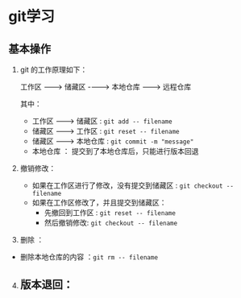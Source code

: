 # git学习

## 基本操作

1. git 的工作原理如下：
   
     工作区  --->  储藏区  ----> 本地仓库  ---> 远程仓库
   
     其中：
   - 工作区 ---> 储藏区 : `git add -- filename`  
   - 储藏区 ---> 工作区 : `git reset -- filename`   
   - 储藏区 ---> 本地仓库 : `git commit -m "message"`
   - 本地仓库 ： 提交到了本地仓库后，只能进行版本回退
   
   

2. 撤销修改：

   - 如果在工作区进行了修改，没有提交到储藏区 : `git checkout -- filename`
   - 如果在工作区修改了，并且提交到储藏区：
        - 先撤回到工作区 : `git reset -- filename`
        - 然后撤销修改: `git checkout -- filename`



3.  删除 ：
  
   - 删除本地仓库的内容 ：`git rm -- filename` 



4. 版本退回：
   - 